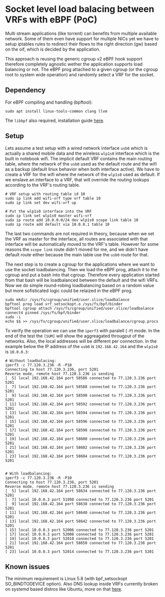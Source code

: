 # Socket level load balacing between VRFs with eBPF (PoC)

Multi stream applications (like torrent) can benefits from multiple available network. Some of them even have support for multiple NICs yet we have to setup iptables rules to redirect their flows to the right direction (gw) based on the oif, which is decided by the application.

This approach is reusing the generic cgroup v2 eBPF hook support therefore completely agnostic wether the application supports load balancing or not. The eBPF prog attached to a given cgroup (or the cgroup root to system wide operation) and randomly select a VRF for the socket.

## Dependency

For eBPF compiling and handling (bpftool):
```
sudo apt install linux-tools-common clang llvm
```

The `libbpf` also required, installation guide [here](https://github.com/libbpf/libbpf).


## Setup

Lets assume a test setup with a wired network interface `usb0` which is actually a shared mobile data and the wireless `wlp1s0` interface which is the built in notebook wifi. The implicit default VRF contains the main routing table, where the network of the `usb0` used as the default route and the wifi as a backup (default linux behavior when both interface active). We have to create a VRF for the wifi where the network of the `wlp1s0` used as default. If we enslave an interface to a VRF, that will override the routing lookups according to the VRF's routing table. 

```
# VRF setup with routing table id 10
sudo ip link add wifi-vrf type vrf table 10
sudo ip link set dev wifi-vrf up

# Put the wlp1s0 interface into the VRF
sudo ip link set wlp1s0 master wifi-vrf
sudo ip route add 10.0.0.0/24 dev wlp1s0 scope link table 10
sudo ip route add default via 10.0.0.1 table 10
```

The last two commands are not required in theory, because when we set the VRF as master for the interface, all routes are associated with that interface will be automatically moved to the VRF's table. However for some reasons the `scope link` route didn't moved for me, and we didn't have default route either because the main table use the `usb0` route for that.


The next step is to create a cgroup for the applications where we want to use the socket loadbalancing. Then we load the eBPF prog, attach it to the cgroup and put a bash into that cgroup. Therefore every application started from that bash will be loadbalanced between the default and the wifi VRFs. Now we do simple round-robing loadbalancing based on a random value but more sofisticated logic could be relaized in the eBPF prog. 

```
sudo mkdir /sys/fs/cgroup/unified/user.slice/loadbalance
bpftool prog load vrf_setsockopt.o /sys/fs/bpf/binder
bpftool cgroup attach /sys/fs/cgroup/unified/user.slice/loadbalance connect4 pinned /sys/fs/bpf/binder
sudo -i
echo $$ >> /sys/fs/cgroup/unified/user.slice/loadbalance/cgroup.procs
```

To verify the operation we can use the `iperf3` with paralell (`-P`) mode. In the end of the test the `[SUM]` will show the aggreagated througput of the networks. Also, the local addresses will be different per connection. In the example below the IP address of the `usb0` is `192.168.42.164` and the `wlp1s0` is `10.0.0.3`:

```
# Without loadbalacing:
iperf3 -c 77.120.3.236 -R -P10
Connecting to host 77.120.3.236, port 5201
Reverse mode, remote host 77.120.3.236 is sending
[  5] local 192.168.42.164 port 58586 connected to 77.120.3.236 port 5201
[  7] local 192.168.42.164 port 58588 connected to 77.120.3.236 port 5201
[  9] local 192.168.42.164 port 58590 connected to 77.120.3.236 port 5201
[ 11] local 192.168.42.164 port 58592 connected to 77.120.3.236 port 5201
[ 13] local 192.168.42.164 port 58594 connected to 77.120.3.236 port 5201
[ 15] local 192.168.42.164 port 58596 connected to 77.120.3.236 port 5201
[ 17] local 192.168.42.164 port 58598 connected to 77.120.3.236 port 5201
[ 19] local 192.168.42.164 port 58600 connected to 77.120.3.236 port 5201
[ 21] local 192.168.42.164 port 58602 connected to 77.120.3.236 port 5201
[ 23] local 192.168.42.164 port 58604 connected to 77.120.3.236 port 5201


# With loadbalancing:
iperf3 -c 77.120.3.236 -R -P10
Connecting to host 77.120.3.236, port 5201
Reverse mode, remote host 77.120.3.236 is sending
[  5] local 192.168.42.164 port 58634 connected to 77.120.3.236 port 5201
[  7] local 10.0.0.3 port 51998 connected to 77.120.3.236 port 5201
[  9] local 192.168.42.164 port 58638 connected to 77.120.3.236 port 5201
[ 11] local 192.168.42.164 port 58640 connected to 77.120.3.236 port 5201
[ 13] local 192.168.42.164 port 58642 connected to 77.120.3.236 port 5201
[ 15] local 10.0.0.3 port 52006 connected to 77.120.3.236 port 5201
[ 17] local 10.0.0.3 port 52008 connected to 77.120.3.236 port 5201
[ 19] local 10.0.0.3 port 52010 connected to 77.120.3.236 port 5201
[ 21] local 192.168.42.164 port 58650 connected to 77.120.3.236 port 5201
[ 23] local 10.0.0.3 port 52014 connected to 77.120.3.236 port 5201
```

## Known issues
The minimum requirement is Linux 5.8 (with bpf_setsockopt SO\_BINDTODEVICE option). Also DNS lookup inside VRFs currently broken on systemd based distros like Ubuntu, more on that [here](https://people.kernel.org/dsahern/management-vrf-and-dns).
